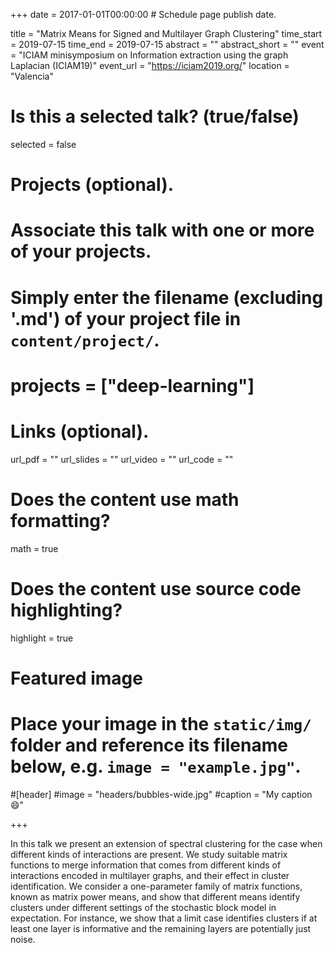 +++
date = 2017-01-01T00:00:00  # Schedule page publish date.

title = "Matrix Means for Signed and Multilayer Graph Clustering"
time_start = 2019-07-15
time_end = 2019-07-15
abstract = ""
abstract_short = ""
event = "ICIAM minisymposium on Information extraction using the graph Laplacian (ICIAM19)"
event_url = "https://iciam2019.org/"
location = "Valencia"

# Is this a selected talk? (true/false)
selected = false

# Projects (optional).
#   Associate this talk with one or more of your projects.
#   Simply enter the filename (excluding '.md') of your project file in `content/project/`.
# projects = ["deep-learning"]

# Links (optional).
url_pdf = ""
url_slides = ""
url_video = ""
url_code = ""

# Does the content use math formatting?
math = true

# Does the content use source code highlighting?
highlight = true

# Featured image
# Place your image in the `static/img/` folder and reference its filename below, e.g. `image = "example.jpg"`.
#[header]
#image = "headers/bubbles-wide.jpg"
#caption = "My caption :smile:"

+++

In this talk we present an extension of spectral clustering for the case when different kinds of interactions are present. We study suitable matrix functions to merge information that comes from different kinds of interactions encoded in multilayer graphs, and their effect in cluster identification. We consider a one-parameter family of matrix functions, known as matrix power means, and show that different means identify clusters under different settings of the stochastic block model in expectation. For instance, we show that a limit case identifies clusters if at least one layer is informative and the remaining layers are potentially just noise.

